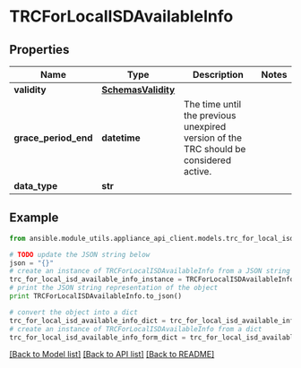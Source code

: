 # TRCForLocalISDAvailableInfo


## Properties

Name | Type | Description | Notes
------------ | ------------- | ------------- | -------------
**validity** | [**SchemasValidity**](SchemasValidity.md) |  | 
**grace_period_end** | **datetime** | The time until the previous unexpired version of the TRC should be considered active.  | 
**data_type** | **str** |  | 

## Example

```python
from ansible.module_utils.appliance_api_client.models.trc_for_local_isd_available_info import TRCForLocalISDAvailableInfo

# TODO update the JSON string below
json = "{}"
# create an instance of TRCForLocalISDAvailableInfo from a JSON string
trc_for_local_isd_available_info_instance = TRCForLocalISDAvailableInfo.from_json(json)
# print the JSON string representation of the object
print TRCForLocalISDAvailableInfo.to_json()

# convert the object into a dict
trc_for_local_isd_available_info_dict = trc_for_local_isd_available_info_instance.to_dict()
# create an instance of TRCForLocalISDAvailableInfo from a dict
trc_for_local_isd_available_info_form_dict = trc_for_local_isd_available_info.from_dict(trc_for_local_isd_available_info_dict)
```
[[Back to Model list]](../README.md#documentation-for-models) [[Back to API list]](../README.md#documentation-for-api-endpoints) [[Back to README]](../README.md)


